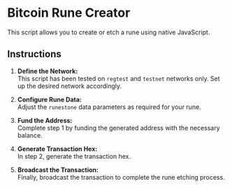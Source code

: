 # Bitcoin Rune Creator

This script allows you to create or etch a rune using native JavaScript.

## Instructions

1. **Define the Network:**  
   This script has been tested on `regtest` and `testnet` networks only. Set up the desired network accordingly.

2. **Configure Rune Data:**  
   Adjust the `runestone` data parameters as required for your rune.

3. **Fund the Address:**  
   Complete step 1 by funding the generated address with the necessary balance.

4. **Generate Transaction Hex:**  
   In step 2, generate the transaction hex.

5. **Broadcast the Transaction:**  
   Finally, broadcast the transaction to complete the rune etching process.
